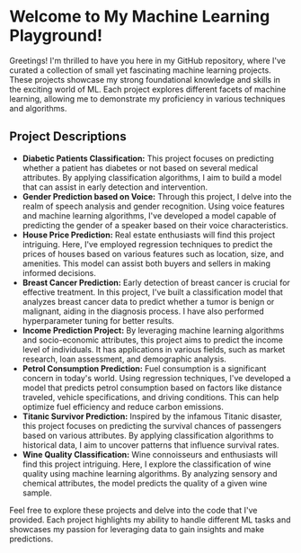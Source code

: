 # Welcome to My Machine Learning Playground!

Greetings! I'm thrilled to have you here in my GitHub repository, where I've curated a collection of small yet fascinating machine learning projects. These projects showcase my strong foundational knowledge and skills in the exciting world of ML. Each project explores different facets of machine learning, allowing me to demonstrate my proficiency in various techniques and algorithms.

## Project Descriptions

- **Diabetic Patients Classification:** This project focuses on predicting whether a patient has diabetes or not based on several medical attributes. By applying classification algorithms, I aim to build a model that can assist in early detection and intervention.
- **Gender Prediction based on Voice:** Through this project, I delve into the realm of speech analysis and gender recognition. Using voice features and machine learning algorithms, I've developed a model capable of predicting the gender of a speaker based on their voice characteristics.
- **House Price Prediction:** Real estate enthusiasts will find this project intriguing. Here, I've employed regression techniques to predict the prices of houses based on various features such as location, size, and amenities. This model can assist both buyers and sellers in making informed decisions.
- **Breast Cancer Prediction:** Early detection of breast cancer is crucial for effective treatment. In this project, I've built a classification model that analyzes breast cancer data to predict whether a tumor is benign or malignant, aiding in the diagnosis process. I have also performed hyperparameter tuning for better results. 
- **Income Prediction Project:** By leveraging machine learning algorithms and socio-economic attributes, this project aims to predict the income level of individuals. It has applications in various fields, such as market research, loan assessment, and demographic analysis.
- **Petrol Consumption Prediction:** Fuel consumption is a significant concern in today's world. Using regression techniques, I've developed a model that predicts petrol consumption based on factors like distance traveled, vehicle specifications, and driving conditions. This can help optimize fuel efficiency and reduce carbon emissions.
- **Titanic Survivor Prediction:** Inspired by the infamous Titanic disaster, this project focuses on predicting the survival chances of passengers based on various attributes. By applying classification algorithms to historical data, I aim to uncover patterns that influence survival rates.
- **Wine Quality Classification:** Wine connoisseurs and enthusiasts will find this project intriguing. Here, I explore the classification of wine quality using machine learning algorithms. By analyzing sensory and chemical attributes, the model predicts the quality of a given wine sample.

Feel free to explore these projects and delve into the code that I've provided. Each project highlights my ability to handle different ML tasks and showcases my passion for leveraging data to gain insights and make predictions.
